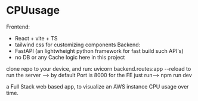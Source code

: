 # CPUusage

Frontend: 
  * React + vite + TS 
  * tailwind css for customizing components
Backend:
  * FastAPI (an lightwheight python framework for fast build such API's)
  *  no DB or any Cache logic here in this project


clone repo to your device, and run: 
  uvicorn backend.routes:app --reload to run the server --> by default Port is 8000 
  for the FE just run-->   npm run dev

a Full Stack web based app, to visualize an AWS instance CPU usage over time. 

